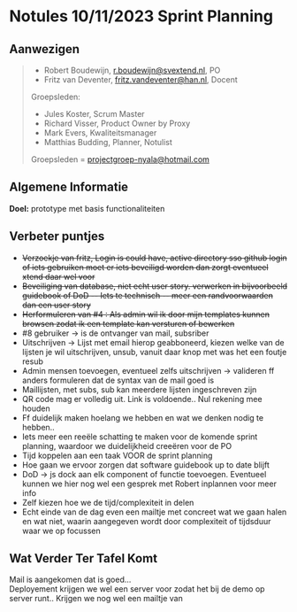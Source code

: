 # Notules 10/11/2023 Sprint Planning

## Aanwezigen

> - Robert Boudewijn, r.boudewijn@svextend.nl, PO
> - Fritz van Deventer, fritz.vandeventer@han.nl, Docent
>
> Groepsleden:
>
> - Jules Koster, Scrum Master
> - Richard Visser, Product Owner by Proxy
> - Mark Evers, Kwaliteitsmanager
> - Matthias Budding, Planner, Notulist
>
> Groepsleden = projectgroep-nyala@hotmail.com

## Algemene Informatie

**Doel:** prototype met basis functionaliteiten

## Verbeter puntjes

- ~~Verzoekje van fritz, Login is could have, active directory sso github login of iets gebruiken moet er iets beveiligd worden dan zorgt eventueel xtend daar wel voor~~
- ~~Beveiliging van database, niet echt user story. verwerken in bijvoorbeeld guidebook of DoD -- Iets te technisch -- meer een randvoorwaarden dan een user story~~
- ~~Herformuleren van #4 : Als admin wil ik door mijn templates kunnen browsen zodat ik een template kan versturen of bewerken~~
- #8 gebruiker -> is de ontvanger van mail, subsriber
- Uitschrijven -> Lijst met email hierop geabboneerd, kiezen welke van de lijsten je wil uitschrijven, unsub, vanuit daar knop met was het een foutje resub
- Admin mensen toevoegen, eventueel zelfs uitschrijven -> valideren ff anders formuleren dat de syntax van de mail goed is
- Maillijsten, met subs, sub kan meerdere lijsten ingeschreven zijn
- QR code mag er volledig uit. Link is voldoende.. Nul rekening mee houden
- Ff duidelijk maken hoelang we hebben en wat we denken nodig te hebben..
- Iets meer een reeële schatting te maken voor de komende sprint planning, waardoor we duidelijkheid creeëren voor de PO
- Tijd koppelen aan een taak VOOR de sprint planning
- Hoe gaan we ervoor zorgen dat software guidebook up to date blijft
- DoD -> js dock aan elk component of functie toevoegen. Eventueel kunnen we hier nog wel een gesprek met Robert inplannen voor meer info
- Zelf kiezen hoe we de tijd/complexiteit in delen
- Echt einde van de dag even een mailtje met concreet wat we gaan halen en wat niet, waarin aangegeven wordt door complexiteit of tijdsduur waar we op focussen

## Wat Verder Ter Tafel Komt

Mail is aangekomen dat is goed... <br>
Deployement krijgen we wel een server voor zodat het bij de demo op server runt.. Krijgen we nog wel een mailtje van
